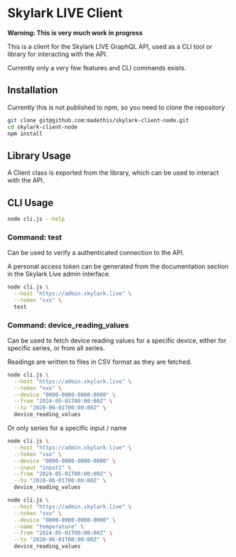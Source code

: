 # Skylark LIVE Client

**Warning: This is very much work in progress**

This is a client for the Skylark LIVE GraphQL API, used as a CLI tool or library for interacting with the API.

Currently only a very few features and CLI commands exists.

## Installation

Currently this is not published to npm, so you need to clone the repository

```bash
git clone git@github.com:madethis/skylark-client-node.git
cd skylark-client-node
npm install
```

## Library Usage

A Client class is exported from the library, which can be used to interact with the API.

## CLI Usage

```bash
node cli.js --help
```

### Command: test

Can be used to verify a authenticated connection to the API.

A personal access token can be generated from the documentation section in the Skylark Live admin interface.

```bash
node cli.js \
  --host "https://admin.skylark.live" \
  --token "xxx" \
  test
```

### Command: device_reading_values

Can be used to fetch device reading values for a specific device, either for specific series, or from all series.

Readings are written to files in CSV format as they are fetched.

```bash
node cli.js \
  --host "https://admin.skylark.live" \
  --token "xxx" \
  --device "0000-0000-0000-0000" \
  --from "2024-05-01T00:00:00Z" \
  --to "2020-06-01T00:00:00Z" \
  device_reading_values
```

Or only series for a specific input / name

```bash
node cli.js \
  --host "https://admin.skylark.live" \
  --token "xxx" \
  --device "0000-0000-0000-0000" \
  --input "input1" \
  --from "2024-05-01T00:00:00Z" \
  --to "2020-06-01T00:00:00Z" \
  device_reading_values
```

```bash
node cli.js \
  --host "https://admin.skylark.live" \
  --token "xxx" \
  --device "0000-0000-0000-0000" \
  --name "temperature" \
  --from "2024-05-01T00:00:00Z" \
  --to "2020-06-01T00:00:00Z" \
  device_reading_values
```
